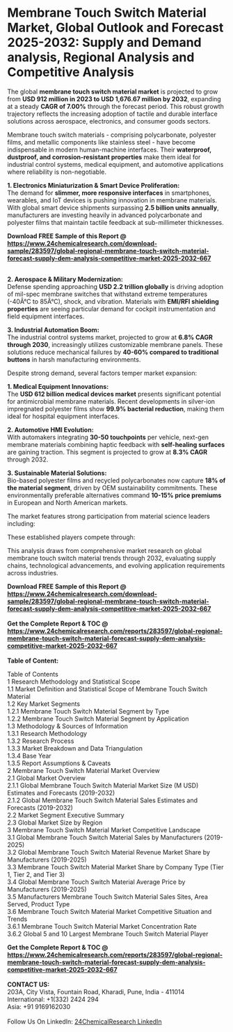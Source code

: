 <h1>Membrane Touch Switch Material Market, Global Outlook and Forecast 2025-2032: Supply and Demand analysis, Regional Analysis and Competitive Analysis</h1><p>The global <strong>membrane touch switch material market</strong> is projected to grow from <strong>USD 912 million in 2023 to USD 1,676.67 million by 2032</strong>, expanding at a steady <strong>CAGR of 7.00%</strong> through the forecast period. This robust growth trajectory reflects the increasing adoption of tactile and durable interface solutions across aerospace, electronics, and consumer goods sectors.</p><p>Membrane touch switch materials - comprising polycarbonate, polyester films, and metallic components like stainless steel - have become indispensable in modern human-machine interfaces. Their <strong>waterproof, dustproof, and corrosion-resistant properties</strong> make them ideal for industrial control systems, medical equipment, and automotive applications where reliability is non-negotiable.</p><p><strong>1. Electronics Miniaturization &amp; Smart Device Proliferation:</strong><br>
The demand for <strong>slimmer, more responsive interfaces</strong> in smartphones, wearables, and IoT devices is pushing innovation in membrane materials. With global smart device shipments surpassing <strong>2.5 billion units annually</strong>, manufacturers are investing heavily in advanced polycarbonate and polyester films that maintain tactile feedback at sub-millimeter thicknesses.</p><div><b>Download FREE Sample of this Report @ 
            <a href="https://www.24chemicalresearch.com/download-sample/283597/global-regional-membrane-touch-switch-material-forecast-supply-dem-analysis-competitive-market-2025-2032-667">
            https://www.24chemicalresearch.com/download-sample/283597/global-regional-membrane-touch-switch-material-forecast-supply-dem-analysis-competitive-market-2025-2032-667</a></b></div><br><p><strong>2. Aerospace &amp; Military Modernization:</strong><br>
Defense spending approaching <strong>USD 2.2 trillion globally</strong> is driving adoption of mil-spec membrane switches that withstand extreme temperatures (-40Â°C to 85Â°C), shock, and vibration. Materials with <strong>EMI/RFI shielding properties</strong> are seeing particular demand for cockpit instrumentation and field equipment interfaces.</p><p><strong>3. Industrial Automation Boom:</strong><br>
The industrial control systems market, projected to grow at <strong>6.8% CAGR through 2030</strong>, increasingly utilizes customizable membrane panels. These solutions reduce mechanical failures by <strong>40-60% compared to traditional buttons</strong> in harsh manufacturing environments.</p><p>Despite strong demand, several factors temper market expansion:</p><p><strong>1. Medical Equipment Innovations:</strong><br>
The <strong>USD 612 billion medical devices market</strong> presents significant potential for antimicrobial membrane materials. Recent developments in silver-ion impregnated polyester films show <strong>99.9% bacterial reduction</strong>, making them ideal for hospital equipment interfaces.</p><p><strong>2. Automotive HMI Evolution:</strong><br>
With automakers integrating <strong>30-50 touchpoints</strong> per vehicle, next-gen membrane materials combining haptic feedback with <strong>self-healing surfaces</strong> are gaining traction. This segment is projected to grow at <strong>8.3% CAGR</strong> through 2032.</p><p><strong>3. Sustainable Material Solutions:</strong><br>
Bio-based polyester films and recycled polycarbonates now capture <strong>18% of the material segment</strong>, driven by OEM sustainability commitments. These environmentally preferable alternatives command <strong>10-15% price premiums</strong> in European and North American markets.</p><p>The market features strong participation from material science leaders including:</p><p>These established players compete through:</p><p>This analysis draws from comprehensive market research on global membrane touch switch material trends through 2032, evaluating supply chains, technological advancements, and evolving application requirements across industries.</p><div><b>Download FREE Sample of this Report @ 
            <a href="https://www.24chemicalresearch.com/download-sample/283597/global-regional-membrane-touch-switch-material-forecast-supply-dem-analysis-competitive-market-2025-2032-667">
            https://www.24chemicalresearch.com/download-sample/283597/global-regional-membrane-touch-switch-material-forecast-supply-dem-analysis-competitive-market-2025-2032-667</a></b></div><br><div><b>Get the Complete Report & TOC @ 
            <a href="https://www.24chemicalresearch.com/reports/283597/global-regional-membrane-touch-switch-material-forecast-supply-dem-analysis-competitive-market-2025-2032-667">
            https://www.24chemicalresearch.com/reports/283597/global-regional-membrane-touch-switch-material-forecast-supply-dem-analysis-competitive-market-2025-2032-667</a></b></div><br>
            <b>Table of Content:</b><p>Table of Contents<br />
1 Research Methodology and Statistical Scope<br />
1.1 Market Definition and Statistical Scope of Membrane Touch Switch Material<br />
1.2 Key Market Segments<br />
1.2.1 Membrane Touch Switch Material Segment by Type<br />
1.2.2 Membrane Touch Switch Material Segment by Application<br />
1.3 Methodology & Sources of Information<br />
1.3.1 Research Methodology<br />
1.3.2 Research Process<br />
1.3.3 Market Breakdown and Data Triangulation<br />
1.3.4 Base Year<br />
1.3.5 Report Assumptions & Caveats<br />
2 Membrane Touch Switch Material Market Overview<br />
2.1 Global Market Overview<br />
2.1.1 Global Membrane Touch Switch Material Market Size (M USD) Estimates and Forecasts (2019-2032)<br />
2.1.2 Global Membrane Touch Switch Material Sales Estimates and Forecasts (2019-2032)<br />
2.2 Market Segment Executive Summary<br />
2.3 Global Market Size by Region<br />
3 Membrane Touch Switch Material Market Competitive Landscape<br />
3.1 Global Membrane Touch Switch Material Sales by Manufacturers (2019-2025)<br />
3.2 Global Membrane Touch Switch Material Revenue Market Share by Manufacturers (2019-2025)<br />
3.3 Membrane Touch Switch Material Market Share by Company Type (Tier 1, Tier 2, and Tier 3)<br />
3.4 Global Membrane Touch Switch Material Average Price by Manufacturers (2019-2025)<br />
3.5 Manufacturers Membrane Touch Switch Material Sales Sites, Area Served, Product Type<br />
3.6 Membrane Touch Switch Material Market Competitive Situation and Trends<br />
3.6.1 Membrane Touch Switch Material Market Concentration Rate<br />
3.6.2 Global 5 and 10 Largest Membrane Touch Switch Material Player</p><div><b>Get the Complete Report & TOC @ 
            <a href="https://www.24chemicalresearch.com/reports/283597/global-regional-membrane-touch-switch-material-forecast-supply-dem-analysis-competitive-market-2025-2032-667">
            https://www.24chemicalresearch.com/reports/283597/global-regional-membrane-touch-switch-material-forecast-supply-dem-analysis-competitive-market-2025-2032-667</a></b></div><br><b>CONTACT US:</b><br>
            203A, City Vista, Fountain Road, Kharadi, Pune, India - 411014<br>
            International: +1(332) 2424 294<br>
            Asia: +91 9169162030 <br><br>
            Follow Us On LinkedIn: <a href="https://www.linkedin.com/company/24chemicalresearch/">24ChemicalResearch LinkedIn</a>